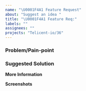 ```yaml
---
name: "\U0001F4A1 Feature Request"
about: "Suggest an idea "
title: "\U0001F4A1 Feature Req:"
labels: ""
assignees: ""
projects: "Telicent-io/36"
---
```


### Problem/Pain-point

<!-- Explain the pain you are experiencing -->

### Suggested Solution

<!-- Describe the solution you'd like -->

**More Information**

<!-- Add any other context here. -->

**Screenshots**

<!-- If applicable, add screenshots to help explain your problem. -->
